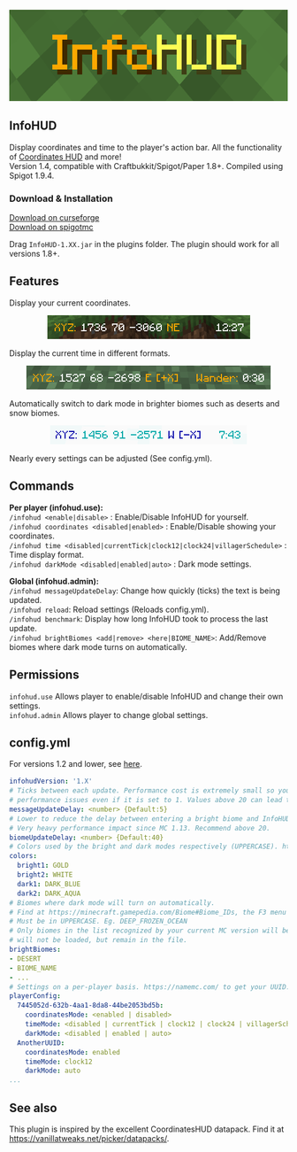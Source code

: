 <p align="center"><img src="/img/thumbnailRect.png"></p>

## InfoHUD
Display coordinates and time to the player's action bar. All the functionality of <a href="https://vanillatweaks.net/picker/datapacks/.">Coordinates HUD</a> and more! \
Version 1.4, compatible with Craftbukkit/Spigot/Paper 1.8+. Compiled using Spigot 1.9.4.

### Download & Installation

<a href="https://dev.bukkit.org/projects/infohud">Download on curseforge</a> \
<a href="https://www.spigotmc.org/resources/infohud.83844/">Download on spigotmc</a>

Drag `InfoHUD-1.XX.jar` in the plugins folder. The plugin should work for all versions 1.8+.

## Features
Display your current coordinates.
<p align="center"><img src="/img/banner.png"></p>
Display the current time in different formats.
<p align="center"><img src="/img/villagerTime.png"></p>
Automatically switch to dark mode in brighter biomes such as deserts and snow biomes.
<p align="center"><img src="/img/darkMode.png"></p>
Nearly every settings can be adjusted (See config.yml).

## Commands
**Per player (infohud.use):**\
`/infohud <enable|disable>` : Enable/Disable InfoHUD for yourself.\
`/infohud coordinates <disabled|enabled>` : Enable/Disable showing your coordinates.\
`/infohud time <disabled|currentTick|clock12|clock24|villagerSchedule>` : Time display format. \
`/infohud darkMode <disabled|enabled|auto>` : Dark mode settings.

**Global (infohud.admin):**\
`/infohud messageUpdateDelay`: Change how quickly (ticks) the text is being updated.\
`/infohud reload`: Reload settings (Reloads config.yml).\
`/infohud benchmark`: Display how long InfoHUD took to process the last update.\
`/infohud brightBiomes <add|remove> <here|BIOME_NAME>`: Add/Remove biomes where dark mode turns on automatically.

## Permissions
`infohud.use` Allows player to enable/disable InfoHUD and change their own settings.\
`infohud.admin` Allows player to change global settings.

## config.yml
For versions 1.2 and lower, see [here](./README_OLD.md).
```yaml
infohudVersion: '1.X'
# Ticks between each update. Performance cost is extremely small so you are unlikely to run into any
# performance issues even if it is set to 1. Values above 20 can lead to the message fading.
messageUpdateDelay: <number> {Default:5}
# Lower to reduce the delay between entering a bright biome and InfoHUD changing colors. 
# Very heavy performance impact since MC 1.13. Recommend above 20.
biomeUpdateDelay: <number> {Default:40}
# Colors used by the bright and dark modes respectively (UPPERCASE). https://minecraft.gamepedia.com/Formatting_codes
colors:
  bright1: GOLD
  bright2: WHITE
  dark1: DARK_BLUE
  dark2: DARK_AQUA
# Biomes where dark mode will turn on automatically.
# Find at https://minecraft.gamepedia.com/Biome#Biome_IDs, the F3 menu or use /infohud biome add
# Must be in UPPERCASE. Eg. DEEP_FROZEN_OCEAN
# Only biomes in the list recognized by your current MC version will be loaded. Biomes from older/newer versions
# will not be loaded, but remain in the file.
brightBiomes:
- DESERT
- BIOME_NAME
- ...
# Settings on a per-player basis. https://namemc.com/ to get your UUID.
playerConfig:
  7445052d-632b-4aa1-8da8-44be2053bd5b:
    coordinatesMode: <enabled | disabled>
    timeMode: <disabled | currentTick | clock12 | clock24 | villagerSchedule>
    darkMode: <disabled | enabled | auto>
  AnotherUUID:
    coordinatesMode: enabled
    timeMode: clock12
    darkMode: auto
...
```

## See also
This plugin is inspired by the excellent CoordinatesHUD datapack. Find it at https://vanillatweaks.net/picker/datapacks/.